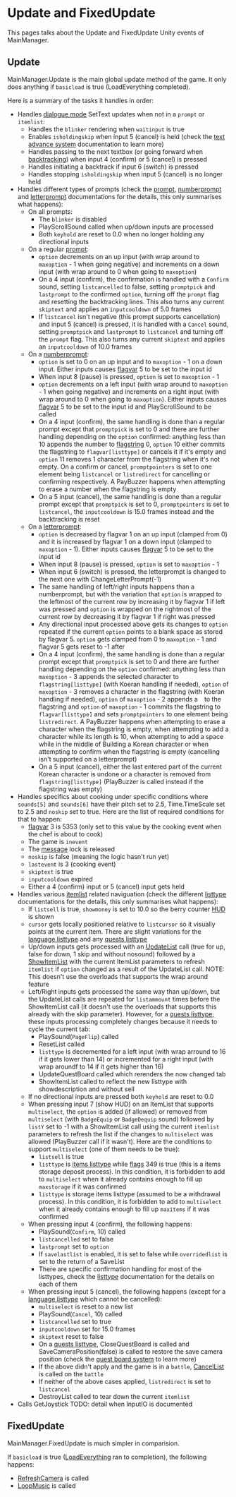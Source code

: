 # Update and FixedUpdate
This pages talks about the Update and FixedUpdate Unity events of MainManager.

## Update
MainManager.Update is the main global update method of the game. It only does anything if `basicload` is true (LoadEverything completed).

Here is a summary of the tasks it handles in order:

- Handles [dialogue mode](../SetText/Dialogue%20mode.md) SetText updates when not in a `prompt` or `itemlist`:
    - Handles the `blinker` rendering when `waitinput` is true
    - Enables `isholdingskip` when input 5 (cancel) is held (check the [text advance system](../SetText/Related%20Systems/Text%20advance.md) documentation to learn more)
    - Handles passing to the next textbox (or going forward when [backtracking](../SetText/Related%20Systems/Backtracking.md)) when input 4 (confirm) or 5 (cancel) is pressed
    - Handles initiating a backtrack if input 6 (switch) is pressed
    - Handles stopping `isholdingskip` when input 5 (cancel) is no longer held
- Handles different types of prompts (check the [prompt](../SetText/Individual%20commands/Prompt.md), [numberprompt](../SetText/Individual%20commands/NumberPrompt.md) and [letterprompt](../SetText/Individual%20commands/LetterPrompt.md) documentations for the details, this only summarises what happens):
    - On all prompts:
        - The `blinker` is disabled
        - PlayScrollSound called when up/down inputs are processed
        - Both `keyhold` are reset to 0.0 when no longer holding any directional inputs
    - On a regular [prompt](../SetText/Individual%20commands/Prompt.md):
        - `option` decrements on an up input (with wrap around to `maxoption` - 1 when going negative) and increments on a down input (with wrap around to 0 when going to `maxoption`)
        - On a 4 input (confirm), the confirmation is handled with a `Confirm` sound, setting `listcancelled` to false, setting `promptpick` and `lastprompt` to the confirmed `option`, turning off the `prompt` flag and resetting the backtracking lines. This also turns any current `skiptext` and applies an `inputcooldown` of 5.0 frames
        - If `listcancel` isn't negative (this prompt supports cancellation) and input 5 (cancel) is pressed, it is handled with a `Cancel` sound, setting `promptpick` and `lastprompt` to `listcancel` and turning off the `prompt` flag. This also turns any current `skiptext` and applies an `inputcooldown` of 10.0 frames
    - On a [numberprompt](../SetText/Individual%20commands/NumberPrompt.md):
        - `option` is set to 0 on an up input and to `maxoption` - 1 on a down input. Either inputs causes [flagvar](../Flags%20arrays/flagvar.md) 5 to be set to the input id
        - When input 8 (pause) is pressed, `option` is set to `maxoption` - 1
        - `option` decrements on a left input (with wrap around to `maxoption` - 1 when going negative) and increments on a right input (with wrap around to 0 when going to `maxoption`). Either inputs causes [flagvar](../Flags%20arrays/flagvar.md) 5 to be set to the input id and PlayScrollSound to be called
        - On a 4 input (confirm), the same handling is done than a regular prompt except that `promptpick` is set to 0 and there are further handling depending on the `option` confirmed: anything less than 10 appends the number to [flagstring](../Flags%20arrays/flagstring.md) 0, `option` 10 either commits the flagstring to `flagvar[listtype]` or cancels it if it's empty and `option` 11 removes 1 character from the flagstring when it's not empty. On a confirm or cancel, `promptpointers` is set to one element being `listcancel` or `listredirect` for cancelling or confirming respectively. A PayBuzzer happens when attempting to erase a number when the flagstring is empty
        - On a 5 input (cancel), the same handling is done than a regular prompt except that `promptpick` is set to 0, `promptpointers` is set to `listcancel`, the `inputcooldown` is 15.0 frames instead and the backtracking is reset
    - On a [letterprompt](../SetText/Individual%20commands/LetterPrompt.md):
        - `option` is decreased by flagvar 1 on an up input (clamped from 0) and it is increased by flagvar 1 on a down input (clamped to `maxoption` - 1). Either inputs causes [flagvar](../Flags%20arrays/flagvar.md) 5 to be set to the input id
        - When input 8 (pause) is pressed, `option` is set to `maxoption` - 1
        - When input 6 (switch) is pressed, the letterprompt is changed to the next one with ChangeLetterPrompt(-1)
        - The same handling of left/right inputs happens than a numberprompt, but with the variation that `option` is wrapped to the leftmost of the current row by increasing it by flagvar 1 if left was pressed and `option` is wrapped on the rightmost of the current row by decreasing it by flagvar 1 if right was pressed
        - Any directional input processed above gets its changes to `option` repeated if the current `option` points to a blank space as stored by flagvar 5. `option` gets clamped from 0 to `maxoption` - 1 and flagvar 5 gets reset to -1 after
        - On a 4 input (confirm), the same handling is done than a regular prompt except that `promptpick` is set to 0 and there are further handling depending on the `option` confirmed: anything less than `maxoption` - 3 appends the selected character to `flagstring[listtype]` (with Koeran handling if needed), `option` of `maxoption` - 3 removes a character in the flagstring (with Koeran handling if needed), `option` of `maxoption` - 2 appends a ` ` to the flagstring and `option` of `maxoption` - 1 commits the flagstring to `flagvar[listtype]` and sets `promptpointers` to one element being `listredirect`. A PayBuzzer happens when attempting to erase a character when the flagstring is empty, when attempting to add a character while its length is 10, when attempting to add a space while in the middle of Building a Korean character or when attempting to confirm when the flagstring is empty (cancelling isn't supported on a letterprompt)
        - On a 5 input (cancel), either the last entered part of the current Korean character is undone or a character is removed from `flagstring[listtype]` (PlayBuzzer is called instead if the flagstring was empty)
- Handles specifics about cooking under specific conditions where `sounds[5]` and `sounds[6]` have their pitch set to 2.5, Time.TimeScale set to 2.5 and `noskip` set to true. Here are the list of required conditions for that to happen:
    - [flagvar](../Flags%20arrays/flagvar.md) 3 is 5353 (only set to this value by the cooking event when the chef is about to cook)
    - The game is `inevent`
    - The [message](../SetText/Notable%20states.md#message) lock is released
    - `noskip` is false (meaning the logic hasn't run yet)
    - `lastevent` is 3 (cooking event)
    - `skiptext` is true
    - `inputcooldown` expired
    - Either a 4 (confirm) input or 5 (cancel) input gets held
- Handles various [itemlist](../ItemList/ItemList.md) related naviguation (check the different [listtype](../ItemList/listtype.md) documentations for the details, this only summarises what happens):
    - If `listsell` is true, `showmoney` is set to 10.0 so the berry counter [HUD](../General%20systems/HUD.md) is shown
    - `cursor` gets locally positioned relative to `listcursor` so it visually points at the current item. There are slight variations for the [language listtype](../ItemList/List%20Types%20Group%20Details/Languages%20list%20Type.md) and any [quests listtype](../ItemList/List%20Types%20Group%20Details/Quest%20Board%20List%20Type.md)
    - Up/down inputs gets processed with an [UpdateList](../ItemList/Utility%20methods.md#updatelist) call (true for up, false for down, 1 skip and without nosound) followed by a [ShowItemList](../ItemList/ShowItemList.md) with the current ItemList parameters to refresh `itemlist` if `option` changed as a result of the UpdateList call. NOTE: This doesn't use the overloads that supports the wrap around feature
    - Left/Right inputs gets processed the same way than up/down, but the UpdateList calls are repeated for `listammount` times before the ShowItemList call (it doesn't use the overloads that supports this already with the skip parameter). However, for a [quests listtype](../ItemList/List%20Types%20Group%20Details/Quest%20Board%20List%20Type.md), these inputs processing completely changes because it needs to cycle the current tab:
        - PlaySound(`PageFlip`) called
        - ResetList called
        - `listtype` is decremented for a left input (with wrap arround to 16 if it gets lower than 14) or incremented for a right input (with wrap aroundf to 14 if it gets higher than 16)
        - UpdateQuestBoard called which rerenders the now changed tab
        - ShowItemList called to reflect the new listtype with showdescription and without sell
    - If no directional inputs are pressed both `keyhold` are reset to 0.0
    - When pressing input 7 (show HUD) on an ItemList that supports `multiselect`, the `option` is added (if allowed) or removed from `multiselect` (with `BadgeEquip` or `BadgeDequip` sound) followed by `listY` set to -1 with a ShowItemList call using the current `itemlist` parameters to refresh the list if the changes to `multiselect` was allowed (PlayBuzzer call if it wasn't). Here are the conditions to support `multiselect` (one of them needs to be true):
        - `listsell` is true
        - `listtype` is [items listtype](../ItemList/List%20Types%20Group%20Details/Items%20List%20Type.md) while [flags](../Flags%20arrays/flags.md) 349 is true (this is a items storage deposit process). In this condition, it is forbidden to add to `multiselect` when it already contains enough to fill up `maxstorage` if it was confirmed
        - `listtype` is storage items listtype (assumed to be a withdrawal process). In this condition, it is forbidden to add to `multiselect` when it already contains enough to fill up `maxitems` if it was confirmed
    - When pressing input 4 (confirm), the following happens:
        - PlaySound(`Confirm`, 10) called
        - `listcancelled` set to false
        - `lastprompt` set to `option`
        - If `savelastlist` is enabled, it is set to false while `overridedlist` is set to the return of a SaveList
        - There are specific confirmation handling for most of the listtypes, check the [listtype](../ItemList/listtype.md) documentation for the details on each of them
    - When pressing input 5 (cancel), the following happens (except for a [language listtype](../ItemList/List%20Types%20Group%20Details/Languages%20list%20Type.md) which cannot be cancelled):
        - `multiselect` is reset to a new list
        - PlaySound(`Cancel`, 10) called
        - `listcancelled` set to true
        - `inputcooldown` set for 15.0 frames
        - `skiptext` reset to false
        - On a [quests listtype](../ItemList/List%20Types%20Group%20Details/Quest%20Board%20List%20Type.md), CloseQuestBoard is called and SaveCameraPosition(false) is called to restore the save camera position (check the [quest board system](../General%20systems/Quest%20boards.md) to learn more)
        - If the above didn't apply and the game is in a `battle`, [CancelList](../Battle%20system/Player%20UI/CancelList.md) is called on the `battle`
        - If neither of the above cases applied, `listredirect` is set to `listcancel`
        - DestroyList called to tear down the current `itemlist`
- Calls GetJoystick TODO: detail when InputIO is documented

## FixedUpdate
MainManager.FixedUpdate is much simpler in comparision.

If `basicload` is true ([LoadEverything](Boot%20and%20reset%20process.md#loadeverything-part-12) ran to completion), the following happens:

- [RefreshCamera](../General%20systems/Camera%20system.md#refreshcamera) is called
- [LoopMusic](../General%20systems/Music%20playback.md#music-looping) is called
